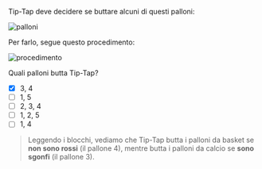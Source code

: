 Tip-Tap deve decidere se buttare alcuni di questi palloni:

![palloni](balls.asy)

Per farlo, segue questo procedimento:

![procedimento](code.asy)

Quali palloni butta Tip-Tap?
- [x] $3$, $4$
- [ ] $1$, $5$
- [ ] $2$, $3$, $4$
- [ ] $1$, $2$, $5$
- [ ] $1$, $4$

> Leggendo i blocchi, vediamo che Tip-Tap butta i palloni da basket se **non sono rossi** (il pallone 4), mentre butta i palloni da calcio se **sono sgonfi** (il pallone 3).